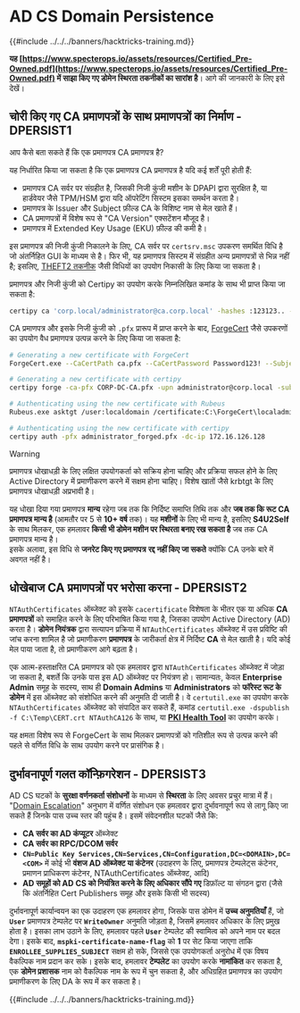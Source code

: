 # AD CS Domain Persistence

{{#include ../../../banners/hacktricks-training.md}}

**यह [https://www.specterops.io/assets/resources/Certified_Pre-Owned.pdf](https://www.specterops.io/assets/resources/Certified_Pre-Owned.pdf) में साझा किए गए डोमेन स्थिरता तकनीकों का सारांश है**। आगे की जानकारी के लिए इसे देखें।

## चोरी किए गए CA प्रमाणपत्रों के साथ प्रमाणपत्रों का निर्माण - DPERSIST1

आप कैसे बता सकते हैं कि एक प्रमाणपत्र CA प्रमाणपत्र है?

यह निर्धारित किया जा सकता है कि एक प्रमाणपत्र CA प्रमाणपत्र है यदि कई शर्तें पूरी होती हैं:

- प्रमाणपत्र CA सर्वर पर संग्रहीत है, जिसकी निजी कुंजी मशीन के DPAPI द्वारा सुरक्षित है, या हार्डवेयर जैसे TPM/HSM द्वारा यदि ऑपरेटिंग सिस्टम इसका समर्थन करता है।
- प्रमाणपत्र के Issuer और Subject फ़ील्ड CA के विशिष्ट नाम से मेल खाते हैं।
- CA प्रमाणपत्रों में विशेष रूप से "CA Version" एक्सटेंशन मौजूद है।
- प्रमाणपत्र में Extended Key Usage (EKU) फ़ील्ड की कमी है।

इस प्रमाणपत्र की निजी कुंजी निकालने के लिए, CA सर्वर पर `certsrv.msc` उपकरण समर्थित विधि है जो अंतर्निहित GUI के माध्यम से है। फिर भी, यह प्रमाणपत्र सिस्टम में संग्रहीत अन्य प्रमाणपत्रों से भिन्न नहीं है; इसलिए, [THEFT2 तकनीक](certificate-theft.md#user-certificate-theft-via-dpapi-theft2) जैसी विधियों का उपयोग निकासी के लिए किया जा सकता है।

प्रमाणपत्र और निजी कुंजी को Certipy का उपयोग करके निम्नलिखित कमांड के साथ भी प्राप्त किया जा सकता है:
```bash
certipy ca 'corp.local/administrator@ca.corp.local' -hashes :123123.. -backup
```
CA प्रमाणपत्र और इसके निजी कुंजी को `.pfx` प्रारूप में प्राप्त करने के बाद, [ForgeCert](https://github.com/GhostPack/ForgeCert) जैसे उपकरणों का उपयोग वैध प्रमाणपत्र उत्पन्न करने के लिए किया जा सकता है:
```bash
# Generating a new certificate with ForgeCert
ForgeCert.exe --CaCertPath ca.pfx --CaCertPassword Password123! --Subject "CN=User" --SubjectAltName localadmin@theshire.local --NewCertPath localadmin.pfx --NewCertPassword Password123!

# Generating a new certificate with certipy
certipy forge -ca-pfx CORP-DC-CA.pfx -upn administrator@corp.local -subject 'CN=Administrator,CN=Users,DC=CORP,DC=LOCAL'

# Authenticating using the new certificate with Rubeus
Rubeus.exe asktgt /user:localdomain /certificate:C:\ForgeCert\localadmin.pfx /password:Password123!

# Authenticating using the new certificate with certipy
certipy auth -pfx administrator_forged.pfx -dc-ip 172.16.126.128
```
> [!WARNING]
> प्रमाणपत्र धोखाधड़ी के लिए लक्षित उपयोगकर्ता को सक्रिय होना चाहिए और प्रक्रिया सफल होने के लिए Active Directory में प्रमाणीकरण करने में सक्षम होना चाहिए। विशेष खातों जैसे krbtgt के लिए प्रमाणपत्र धोखाधड़ी अप्रभावी है।

यह धोखा दिया गया प्रमाणपत्र **मान्य** रहेगा जब तक कि निर्दिष्ट समाप्ति तिथि तक और **जब तक कि रूट CA प्रमाणपत्र मान्य है** (आमतौर पर 5 से **10+ वर्ष** तक)। यह **मशीनों** के लिए भी मान्य है, इसलिए **S4U2Self** के साथ मिलकर, एक हमलावर **किसी भी डोमेन मशीन पर स्थिरता बनाए रख सकता है** जब तक CA प्रमाणपत्र मान्य है।\
इसके अलावा, इस विधि से **जनरेट किए गए प्रमाणपत्र** **रद्द नहीं किए जा सकते** क्योंकि CA उनके बारे में अवगत नहीं है।

## धोखेबाज CA प्रमाणपत्रों पर भरोसा करना - DPERSIST2

`NTAuthCertificates` ऑब्जेक्ट को इसके `cacertificate` विशेषता के भीतर एक या अधिक **CA प्रमाणपत्रों** को समाहित करने के लिए परिभाषित किया गया है, जिसका उपयोग Active Directory (AD) करता है। **डोमेन नियंत्रक** द्वारा सत्यापन प्रक्रिया में `NTAuthCertificates` ऑब्जेक्ट में उस प्रविष्टि की जांच करना शामिल है जो प्रमाणीकरण **प्रमाणपत्र** के जारीकर्ता क्षेत्र में निर्दिष्ट **CA** से मेल खाती है। यदि कोई मेल पाया जाता है, तो प्रमाणीकरण आगे बढ़ता है।

एक आत्म-हस्ताक्षरित CA प्रमाणपत्र को एक हमलावर द्वारा `NTAuthCertificates` ऑब्जेक्ट में जोड़ा जा सकता है, बशर्ते कि उनके पास इस AD ऑब्जेक्ट पर नियंत्रण हो। सामान्यतः, केवल **Enterprise Admin** समूह के सदस्य, साथ ही **Domain Admins** या **Administrators** को **फॉरेस्ट रूट के डोमेन** में इस ऑब्जेक्ट को संशोधित करने की अनुमति दी जाती है। वे `certutil.exe` का उपयोग करके `NTAuthCertificates` ऑब्जेक्ट को संपादित कर सकते हैं, कमांड `certutil.exe -dspublish -f C:\Temp\CERT.crt NTAuthCA126` के साथ, या [**PKI Health Tool**](https://docs.microsoft.com/en-us/troubleshoot/windows-server/windows-security/import-third-party-ca-to-enterprise-ntauth-store#method-1---import-a-certificate-by-using-the-pki-health-tool) का उपयोग करके।

यह क्षमता विशेष रूप से ForgeCert के साथ मिलकर प्रमाणपत्रों को गतिशील रूप से उत्पन्न करने की पहले से वर्णित विधि के साथ उपयोग करने पर प्रासंगिक है।

## दुर्भावनापूर्ण गलत कॉन्फ़िगरेशन - DPERSIST3

AD CS घटकों के **सुरक्षा वर्णनकर्ता संशोधनों** के माध्यम से **स्थिरता** के लिए अवसर प्रचुर मात्रा में हैं। "[Domain Escalation](domain-escalation.md)" अनुभाग में वर्णित संशोधन एक हमलावर द्वारा दुर्भावनापूर्ण रूप से लागू किए जा सकते हैं जिनके पास उच्च स्तर की पहुंच है। इसमें संवेदनशील घटकों जैसे कि:

- **CA सर्वर का AD कंप्यूटर** ऑब्जेक्ट
- **CA सर्वर का RPC/DCOM सर्वर**
- **`CN=Public Key Services,CN=Services,CN=Configuration,DC=<DOMAIN>,DC=<COM>`** में कोई भी **वंशज AD ऑब्जेक्ट या कंटेनर** (उदाहरण के लिए, प्रमाणपत्र टेम्पलेट्स कंटेनर, प्रमाणन प्राधिकरण कंटेनर, NTAuthCertificates ऑब्जेक्ट, आदि)
- **AD समूहों को AD CS को नियंत्रित करने के लिए अधिकार सौंपे गए** डिफ़ॉल्ट या संगठन द्वारा (जैसे कि अंतर्निहित Cert Publishers समूह और इसके किसी भी सदस्य)

दुर्भावनापूर्ण कार्यान्वयन का एक उदाहरण एक हमलावर होगा, जिसके पास डोमेन में **उच्च अनुमतियाँ** हैं, जो **`User`** प्रमाणपत्र टेम्पलेट पर **`WriteOwner`** अनुमति जोड़ता है, जिसमें हमलावर अधिकार के लिए प्रमुख होता है। इसका लाभ उठाने के लिए, हमलावर पहले **`User`** टेम्पलेट की स्वामित्व को अपने नाम पर बदल देगा। इसके बाद, **`mspki-certificate-name-flag`** को **1** पर सेट किया जाएगा ताकि **`ENROLLEE_SUPPLIES_SUBJECT`** सक्षम हो सके, जिससे एक उपयोगकर्ता अनुरोध में एक विषय वैकल्पिक नाम प्रदान कर सके। इसके बाद, हमलावर **टेम्पलेट** का उपयोग करके **नामांकित** कर सकता है, एक **डोमेन प्रशासक** नाम को वैकल्पिक नाम के रूप में चुन सकता है, और अधिग्रहित प्रमाणपत्र का उपयोग प्रमाणीकरण के लिए DA के रूप में कर सकता है।

{{#include ../../../banners/hacktricks-training.md}}
